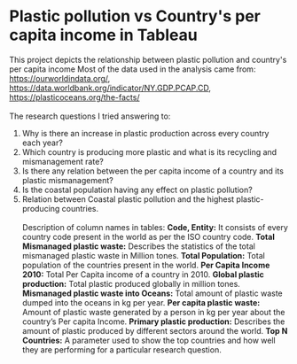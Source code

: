# Plastic pollution vs Country's per capita income in Tableau
This project depicts the relationship between plastic pollution and country's per capita income
 Most of the data used in the analysis came from:
https://ourworldindata.org/, https://data.worldbank.org/indicator/NY.GDP.PCAP.CD, https://plasticoceans.org/the-facts/
<br></br>
The research questions I tried answering to:
1. Why is there an increase in plastic production across every country each year?
2. Which country is producing more plastic and what is its recycling and mismanagement rate?
3. Is there any relation between the per capita income of a country and its plastic mismanagement?
4. Is the coastal population having any effect on plastic pollution?
5. Relation between Coastal plastic pollution and the highest plastic-producing countries.
<br></br>
Description of column names in tables:
**Code, Entity:** It consists of every country code present in the world as per the ISO country code.
**Total Mismanaged plastic waste:** Describes the statistics of the total mismanaged plastic waste in Million tones.
**Total Population:** Total population of the countries present in the world.
**Per Capita Income 2010:** Total Per Capita income of a country in 2010.
**Global plastic production:** Total plastic produced globally in million tones.
**Mismanaged plastic waste into Oceans:** Total amount of plastic waste dumped into the oceans in kg per year.
**Per capita plastic waste:** Amount of plastic waste generated by a person in kg per year about the country’s Per capita Income.
**Primary plastic production:** Describes the amount of plastic produced by different sectors around the world.
**Top N Countries:**  A parameter used to show the top countries and how well they are performing for a particular research question.
